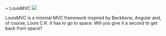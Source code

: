 = LouisMVC
![](http://cdn.openculture.com/wp-content/uploads/2013/04/louis-ck.jpg)

LouisMVC is a minimal MVC framework inspired by Backbone, Angular and, of course, Louis C.K. It has to go to space. Will you give it a second to get back from space?

